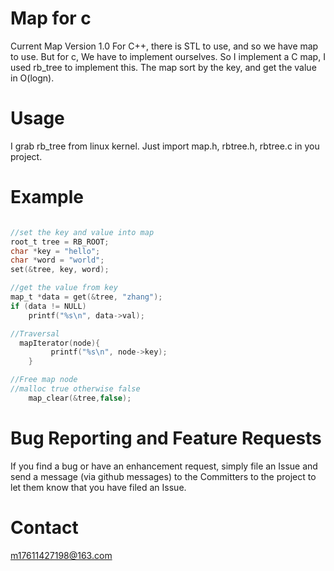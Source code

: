 # Map for c
Current Map Version 1.0
For C++, there is STL to use, and so we have map to use. But for c, We have to implement ourselves. So I implement a C map, I used rb_tree to implement this. The map sort by the key, and get the value in O(logn).

# Usage
I grab rb_tree from linux kernel. Just import map.h, rbtree.h, rbtree.c in you project.

# Example

```c

//set the key and value into map
root_t tree = RB_ROOT; 
char *key = "hello";
char *word = "world";
set(&tree, key, word);

//get the value from key
map_t *data = get(&tree, "zhang");
if (data != NULL)
	printf("%s\n", data->val);

//Traversal
  mapIterator(node){
         printf("%s\n", node->key);
    }

//Free map node
//malloc true otherwise false
    map_clear(&tree,false);
````

# Bug Reporting and Feature Requests
If you find a bug or have an enhancement request, simply file an Issue and send a message (via github messages) to the Committers to the project to let them know that you have filed an Issue.

# Contact
m17611427198@163.com


